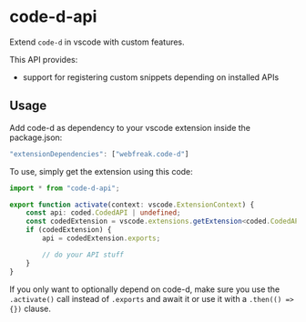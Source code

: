 # code-d-api

Extend `code-d` in vscode with custom features.

This API provides:

- support for registering custom snippets depending on installed APIs

## Usage

Add code-d as dependency to your vscode extension inside the package.json:

```js
"extensionDependencies": ["webfreak.code-d"]
```

To use, simply get the extension using this code:
```ts
import * from "code-d-api";

export function activate(context: vscode.ExtensionContext) {
	const api: coded.CodedAPI | undefined;
	const codedExtension = vscode.extensions.getExtension<coded.CodedAPI>(coded.codedExtensionId);
	if (codedExtension) {
		api = codedExtension.exports;

		// do your API stuff
	}
}
```

If you only want to optionally depend on code-d, make sure you use the `.activate()` call instead of `.exports` and await it or use it with a `.then(() => {})` clause.
